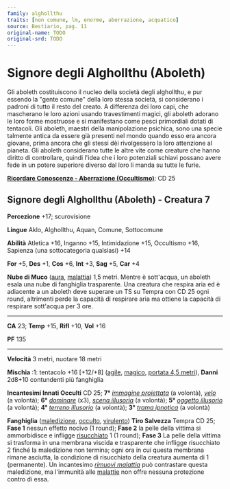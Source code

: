 ```yaml
---
family: alghollthu
traits: [non comune, lm, enorme, aberrazione, acquatico]
source: Bestiario, pag. 11
original-name: TODO
original-srd: TODO
---
```


# Signore degli Alghollthu (Aboleth)

Gli aboleth costituiscono il nucleo della società degli alghollthu, e pur
essendo la "gente comune" della loro stessa società, si considerano i padroni di
tutto il resto del creato. A differenza dei loro capi, che mascherano le loro
azioni usando travestimenti magici, gli aboleth adorano le loro forme mostruose
e si manifestano come pesci primordiali dotati di tentacoli. Gli aboleth,
maestri della manipolazione psichica, sono una specie talmente antica da essere
già presenti nel mondo quando esso era ancora giovane, prima ancora che gli
stessi dèi rivolgessero la loro attenzione al pianeta. Gli aboleth considerano
tutte le altre vite come creature che hanno diritto di controllare, quindi
l'idea che i loro potenziali schiavi possano avere fede in un potere superiore
diverso dal loro li manda su tutte le furie.

**[Ricordare Conoscenze - Aberrazione (Occultismo)](/azioni/ricordare-conoscenze)**:
CD 25

## Signore degli Alghollthu (Aboleth) - Creatura 7

**Percezione** +17; scurovisione

**Lingue** Aklo, Alghollthu, Aquan, Comune, Sottocomune

**Abilità** Atletica +16, Inganno +15, Intimidazione +15, Occultismo +16,
Sapienza (una sottocategoria qualsiasi) +14

**For** +5, **Des** +1, **Cos** +6, **Int** +3, **Sag** +5, **Car** +4

**Nube di Muco** ([aura](/tratti/aura), [malattia](/tratti/malattia)) 1,5 metri.
Mentre è sott'acqua, un aboleth esala una nube di fanghiglia trasparente. Una
creatura che respira aria ed è adiacente a un aboleth deve superare un TS su
Tempra con CD 25 ogni round, altrimenti perde la capacità di respirare aria ma
ottiene la capacità di respirare sott'acqua per 3 ore.

---

**CA** 23; **Temp** +15, **Rifl** +10, **Vol** +16

**PF** 135

---

**Velocità** 3 metri, nuotare 18 metri

**Mischia** :1: tentacolo +16 \[+12/+8] ([agile](/tratti/agile),
[magico](/tratti/magico), [portata 4,5 metri](/tratti/portata)), **Danni**
2d8+10 contundenti più fanghiglia

**Incantesimi Innati Occulti** CD 25; **7°**
_[immagine proiettata](/incantesimi/immagine-proiettata)_ (a volontà),
_[velo](/incantesimi/velo)_ (a volontà); **6°**
_[dominare](/incantesimi/dominare)_ (x3),
_[scena illusoria](/incantesimi/scena-illusoria)_ (a volontà); **5°**
_[oggetto illusorio](/incantesimi/oggetto-illusorio)_ (a volontà); **4°**
_[terreno illusorio](/incantesimi/terreno-illusorio)_ (a volontà); **3°**
_[trama ipnotica](/incantesimi/trama-ipnotica)_ (a volontà)

**Fanghiglia** ([maledizione](/tratti/maledizione), [occulto](/tratti/occulto),
[virulento](/tratti/virulento)) **Tiro Salvezza** Tempra CD 25; **Fase 1**
nessun effetto nocivo (1 round); **Fase 2** la pelle della vittima si
ammorbidisce e infligge [risucchiato](/condizioni/risucchiato) 1 (1 round);
**Fase 3** La pelle della vittima si trasforma in una membrana viscida e
trasparente che infligge risucchiato 2 finché la maledizione non termina; ogni
ora in cui questa membrana rimane asciutta, la condizione di risucchiato della
creatura aumenta di 1 (permanente). Un incantesimo
_[rimuovi malattia](/incantesimi/rimuovi-malattia)_ può contrastare questa
maledizione, ma l'immunità alle [malattie](/tratti/malattia) non offre nessuna
protezione contro di essa.
